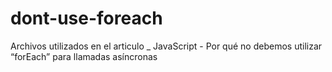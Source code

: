 # dont-use-foreach
Archivos utilizados en el articulo _ JavaScript - Por qué no debemos utilizar “forEach” para llamadas asíncronas
